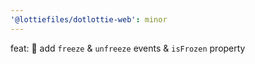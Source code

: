 ```yaml
---
'@lottiefiles/dotlottie-web': minor
---
```


feat: 🎸 add `freeze` & `unfreeze` events & `isFrozen` property

